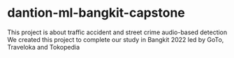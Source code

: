 # dantion-ml-bangkit-capstone
This project is about traffic accident and street crime audio-based detection 
We created this project to complete our study in Bangkit 2022 led by GoTo, Traveloka and Tokopedia
